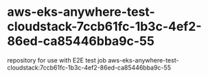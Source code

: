 # aws-eks-anywhere-test-cloudstack-7ccb61fc-1b3c-4ef2-86ed-ca85446bba9c-55
repository for use with E2E test job aws-eks-anywhere-test-cloudstack:7ccb61fc-1b3c-4ef2-86ed-ca85446bba9c-55
